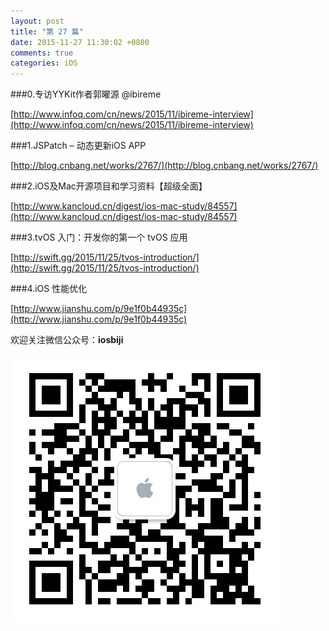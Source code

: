 ```yaml
---
layout: post
title: "第 27 篇"
date: 2015-11-27 11:30:02 +0800
comments: true
categories: iOS
---
```


###0.专访YYKit作者郭曜源 @ibireme

[http://www.infoq.com/cn/news/2015/11/ibireme-interview](http://www.infoq.com/cn/news/2015/11/ibireme-interview)  

###1.JSPatch – 动态更新iOS APP

[http://blog.cnbang.net/works/2767/](http://blog.cnbang.net/works/2767/)  

###2.iOS及Mac开源项目和学习资料【超级全面】

[http://www.kancloud.cn/digest/ios-mac-study/84557](http://www.kancloud.cn/digest/ios-mac-study/84557)  

###3.tvOS 入门：开发你的第一个 tvOS 应用

[http://swift.gg/2015/11/25/tvos-introduction/](http://swift.gg/2015/11/25/tvos-introduction/)  

###4.iOS 性能优化

[http://www.jianshu.com/p/9e1f0b44935c](http://www.jianshu.com/p/9e1f0b44935c)  

欢迎关注微信公众号：**iosbiji**

![iOS开发笔记](/images/weixin.jpg)